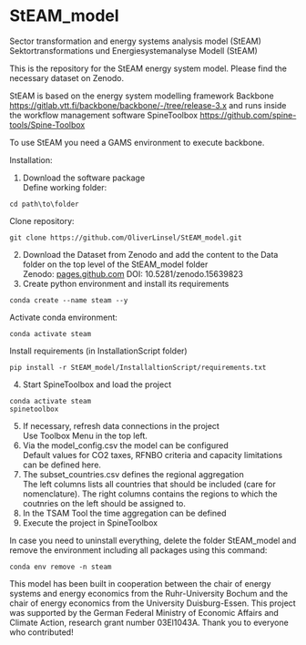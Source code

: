 # StEAM_model
Sector transformation and energy systems analysis model (StEAM)
Sektortransformations und Energiesystemanalyse Modell (StEAM)

This is the repository for the StEAM energy system model. Please find the necessary dataset on Zenodo.

StEAM is based on the energy system modelling framework Backbone https://gitlab.vtt.fi/backbone/backbone/-/tree/release-3.x
and runs inside the workflow management software SpineToolbox https://github.com/spine-tools/Spine-Toolbox

To use StEAM you need a GAMS environment to execute backbone.

Installation:
1. Download the software package<br/>
Define working folder:
```
cd path\to\folder
```
Clone repository:
```
git clone https://github.com/OliverLinsel/StEAM_model.git
```
2. Download the Dataset from Zenodo and add the content to the Data folder on the top level of the StEAM_model folder <br/>
Zenodo: [pages.github.com](https://zenodo.org/records/15639823) DOI: 10.5281/zenodo.15639823
3. Create python environment and install its requirements 
```
conda create --name steam --y
```
Activate conda environment:
```
conda activate steam
```
Install requirements (in InstallationScript folder)
```
pip install -r StEAM_model/InstallaltionScript/requirements.txt
```
4. Start SpineToolbox and load the project
```
conda activate steam
spinetoolbox
```
5. If necessary, refresh data connections in the project <br/>
Use Toolbox Menu in the top left.
6. Via the model_config.csv the model can be configured <br/>
Default values for CO2 taxes, RFNBO criteria and capacity limitations can be defined here.
7. The subset_countries.csv defines the regional aggregation <br/>
The left columns lists all countries that should be included (care for nomenclature). The right columns contains the regions to which the coutnries on the left should be assigned to.
8. In the TSAM Tool the time aggregation can be defined <br/>
9. Execute the project in SpineToolbox <br/>

In case you need to uninstall everything, delete the folder StEAM_model and remove the environment including all packages using this command:
```
conda env remove -n steam
```

This model has been built in cooperation between the chair of energy systems and energy economics from the Ruhr-University Bochum and the chair of energy economics from the University Duisburg-Essen.
This project was supported by the German Federal Ministry of Economic Affairs and Climate Action, research grant number 03El1043A.
Thank you to everyone who contributed!
